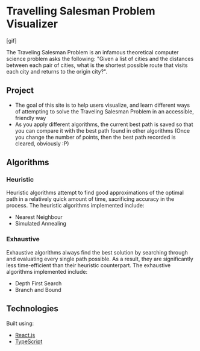 # Travelling Salesman Problem Visualizer

[gif]

The Traveling Salesman Problem is an infamous theoretical computer science problem asks the following: "Given a list of cities and the distances between each pair of cities, what is the shortest possible route that visits each city and returns to the origin city?".

## Project

- The goal of this site is to help users visualize, and learn different ways of attempting to solve the Traveling Salesman Problem in an accessible, friendly way
- As you apply different algorithms, the current best path is saved so that you can compare it with the best path found in other
  algorithms (Once you change the number of points, then the best path recorded is cleared, obviously :P)

## Algorithms

### Heuristic

Heuristic algorithms attempt to find good approximations of the optimal path in a relatively quick amount of time, sacrificing accuracy in the process. The heuristic algorithms implemented include:

- Nearest Neighbour
- Simulated Annealing

### Exhaustive

Exhaustive algorithms always find the best solution by searching through and evaluating every single path possible. As a result, they are significantly less time-efficient than their heuristic counterpart. The exhaustive algorithms implemented include:

- Depth First Search
- Branch and Bound

## Technologies

Built using:

- [React.js](https://react.dev/)
- [TypeScript](https://www.typescriptlang.org/)
